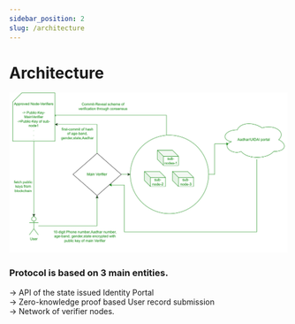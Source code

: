 ```yaml
---
sidebar_position: 2
slug: /architecture
---
```


# Architecture

![](../static/img/diagramone.svg)

### Protocol is based on 3 main entities.

-> API of the state issued Identity Portal  
-> Zero-knowledge proof based User record submission  
-> Network of verifier nodes.
